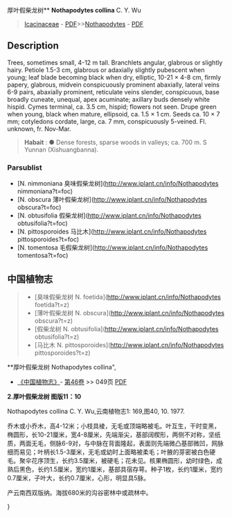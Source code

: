 厚叶假柴龙树** **Nothapodytes collina** C. Y. Wu

> [Icacinaceae](http://www.iplant.cn/info/Icacinaceae?t=foc) - [PDF](http://www.iplant.cn/foc/pdf/Icacinaceae.pdf)>>[Nothapodytes](http://www.iplant.cn/info/Nothapodytes?t=foc) - [PDF](http://www.iplant.cn/foc/pdf/Nothapodytes.pdf)

## Description

Trees, sometimes small, 4-12 m tall. Branchlets angular, glabrous or slightly hairy. Petiole 1.5-3 cm, glabrous or adaxially slightly pubescent when young; leaf blade becoming black when dry, elliptic, 10-21 × 4-8 cm, firmly papery, glabrous, midvein conspicuously prominent abaxially, lateral veins 6-9 pairs, abaxially prominent, reticulate veins slender, conspicuous, base broadly cuneate, unequal, apex acuminate; axillary buds densely white hispid. Cymes terminal, ca. 3.5 cm, hispid; flowers not seen. Drupe green when young, black when mature, ellipsoid, ca. 1.5 × 1 cm. Seeds ca. 10 × 7 mm; cotyledons cordate, large, ca. 7 mm, conspicuously 5-veined. Fl. unknown, fr. Nov-Mar.

> **Habait** : 
>● Dense forests, sparse woods in valleys; ca. 700 m. S Yunnan (Xishuangbanna).

### Parsublist

* [N.  nimmoniana  臭味假柴龙树](http://www.iplant.cn/info/Nothapodytes nimmoniana?t=foc)
* [N.  obscura  薄叶假柴龙树](http://www.iplant.cn/info/Nothapodytes obscura?t=foc)
* [N.  obtusifolia  假柴龙树](http://www.iplant.cn/info/Nothapodytes obtusifolia?t=foc)
* [N.  pittosporoides  马比木](http://www.iplant.cn/info/Nothapodytes pittosporoides?t=foc)
* [N.  tomentosa  毛假柴龙树](http://www.iplant.cn/info/Nothapodytes tomentosa?t=foc)

## 中国植物志

> * [臭味假柴龙树  N.  foetida](http://www.iplant.cn/info/Nothapodytes foetida?t=z)
> * [薄叶假柴龙树  N.  obscura](http://www.iplant.cn/info/Nothapodytes obscura?t=z)
> * [假柴龙树  N.  obtusifolia](http://www.iplant.cn/info/Nothapodytes obtusifolia?t=z)
> * [马比木  N.  pittosporoides](http://www.iplant.cn/info/Nothapodytes pittosporoides?t=z)

**厚叶假柴龙树 Nothapodytes collina",

* [《中国植物志》](http://www.iplant.cn/frps)- [第46卷](http://www.iplant.cn/frps/vol/46) >> 049页 [PDF](http://www.iplant.cn/frps/pdf/46/049.PDF)

**2.厚叶假柴龙树 图版11：10**

Nothapodytes collina C. Y. Wu,云南植物志1: 169,图40, 10. 1977.

乔木或小乔木，高4-12米；小枝具棱，无毛或顶端略被毛。叶互生，干时变黑，椭圆形，长10-21厘米，宽4-8厘米，先端渐尖，基部阔楔形，两侧不对称，坚纸质，两面无毛，侧脉6-9对，与中脉在背面隆起，表面则先端微凸基部微凹，网脉细而易见；叶柄长1.5-3厘米，无毛或幼时上面略被柔毛；叶腋的芽密被白色硬毛。聚伞花序顶生，长约3.5厘米，被硬毛；花未见。核果椭圆形，幼时绿色，成熟后黑色，长约1.5厘米，宽约1厘米，基部具宿存萼。种子1枚，长约1厘米，宽约0.7厘米，子叶大，长约0.7厘米，心形，明显具5脉。

产云南西双版纳。海拔680米的沟谷密林中或疏林中。

}